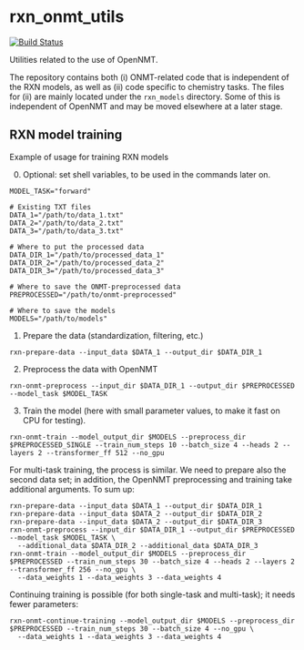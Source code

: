 # rxn_onmt_utils

[![Build Status](https://travis.ibm.com/rxn/rxn_onmt_utils.svg?token=zJxfB9t9kgVLYHLdp5pG&branch=develop)](https://travis.ibm.com/rxn/rxn_onmt_utils)

Utilities related to the use of OpenNMT.

The repository contains both (i) ONMT-related code that is independent of the RXN models, as well as (ii) code specific to chemistry tasks.
The files for (ii) are mainly located under the `rxn_models` directory. Some of this is independent of OpenNMT and may be moved elsewhere at a later stage.


## RXN model training

Example of usage for training RXN models

0. Optional: set shell variables, to be used in the commands later on.

```shell
MODEL_TASK="forward"

# Existing TXT files
DATA_1="/path/to/data_1.txt"
DATA_2="/path/to/data_2.txt"
DATA_3="/path/to/data_3.txt"

# Where to put the processed data
DATA_DIR_1="/path/to/processed_data_1"
DATA_DIR_2="/path/to/processed_data_2"
DATA_DIR_3="/path/to/processed_data_3"

# Where to save the ONMT-preprocessed data
PREPROCESSED="/path/to/onmt-preprocessed"

# Where to save the models
MODELS="/path/to/models"
```

1. Prepare the data (standardization, filtering, etc.)

```shell
rxn-prepare-data --input_data $DATA_1 --output_dir $DATA_DIR_1
```

2. Preprocess the data with OpenNMT

```shell
rxn-onmt-preprocess --input_dir $DATA_DIR_1 --output_dir $PREPROCESSED --model_task $MODEL_TASK
```

3. Train the model (here with small parameter values, to make it fast on CPU for testing).

```shell
rxn-onmt-train --model_output_dir $MODELS --preprocess_dir $PREPROCESSED_SINGLE --train_num_steps 10 --batch_size 4 --heads 2 --layers 2 --transformer_ff 512 --no_gpu
```

For multi-task training, the process is similar. 
We need to prepare also the second data set; in addition, the OpenNMT preprocessing and training take additional arguments.
To sum up:

```shell
rxn-prepare-data --input_data $DATA_1 --output_dir $DATA_DIR_1
rxn-prepare-data --input_data $DATA_2 --output_dir $DATA_DIR_2
rxn-prepare-data --input_data $DATA_2 --output_dir $DATA_DIR_3
rxn-onmt-preprocess --input_dir $DATA_DIR_1 --output_dir $PREPROCESSED --model_task $MODEL_TASK \
  --additional_data $DATA_DIR_2 --additional_data $DATA_DIR_3
rxn-onmt-train --model_output_dir $MODELS --preprocess_dir $PREPROCESSED --train_num_steps 30 --batch_size 4 --heads 2 --layers 2 --transformer_ff 256 --no_gpu \
  --data_weights 1 --data_weights 3 --data_weights 4
```

Continuing training is possible (for both single-task and multi-task); it needs fewer parameters:
```shell
rxn-onmt-continue-training --model_output_dir $MODELS --preprocess_dir $PREPROCESSED --train_num_steps 30 --batch_size 4 --no_gpu \
  --data_weights 1 --data_weights 3 --data_weights 4
```
